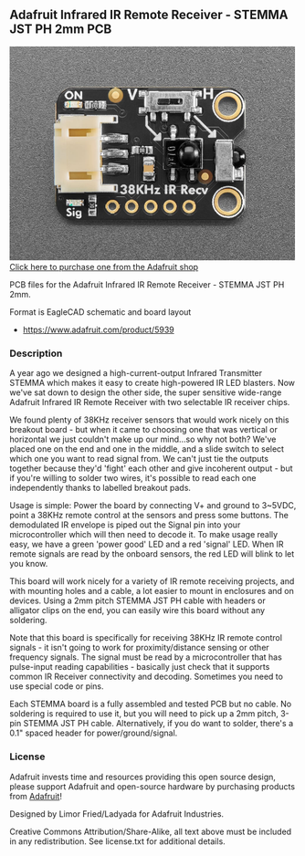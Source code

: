 ## Adafruit Infrared IR Remote Receiver - STEMMA JST PH 2mm PCB

<a href="http://www.adafruit.com/products/5939"><img src="assets/5939.jpg?raw=true" width="500px"><br/>
Click here to purchase one from the Adafruit shop</a>

PCB files for the Adafruit Infrared IR Remote Receiver - STEMMA JST PH 2mm. 

Format is EagleCAD schematic and board layout
* https://www.adafruit.com/product/5939

### Description

A year ago we designed a high-current-output Infrared Transmitter STEMMA which makes it easy to create high-powered IR LED blasters. Now we've sat down to design the other side, the super sensitive wide-range Adafruit Infrared IR Remote Receiver with two selectable IR receiver chips.

We found plenty of 38KHz receiver sensors that would work nicely on this breakout board - but when it came to choosing one that was vertical or horizontal we just couldn't make up our mind...so why not both? We've placed one on the end and one in the middle, and a slide switch to select which one you want to read signal from. We can't just tie the outputs together because they'd 'fight' each other and give incoherent output - but if you're willing to solder two wires, it's possible to read each one independently thanks to labelled breakout pads.

Usage is simple: Power the board by connecting V+ and ground to 3~5VDC, point a 38KHz remote control at the sensors and press some buttons. The demodulated IR envelope is piped out the Signal pin into your microcontroller which will then need to decode it. To make usage really easy, we have a green 'power good' LED and a red 'signal' LED. When IR remote signals are read by the onboard sensors, the red LED will blink to let you know.

This board will work nicely for a variety of IR remote receiving projects, and with mounting holes and a cable, a lot easier to mount in enclosures and on devices. Using a 2mm pitch STEMMA JST PH cable with headers or alligator clips on the end, you can easily wire this board without any soldering.

Note that this board is specifically for receiving 38KHz IR remote control signals - it isn't going to work for proximity/distance sensing or other frequency signals. The signal must be read by a microcontroller that has pulse-input reading capabilities - basically just check that it supports common IR Receiver connectivity and decoding. Sometimes you need to use special code or pins.

Each STEMMA board is a fully assembled and tested PCB but no cable. No soldering is required to use it, but you will need to pick up a 2mm pitch, 3-pin STEMMA JST PH cable. Alternatively, if you do want to solder, there's a 0.1" spaced header for power/ground/signal.

### License

Adafruit invests time and resources providing this open source design, please support Adafruit and open-source hardware by purchasing products from [Adafruit](https://www.adafruit.com)!

Designed by Limor Fried/Ladyada for Adafruit Industries.

Creative Commons Attribution/Share-Alike, all text above must be included in any redistribution. 
See license.txt for additional details.
